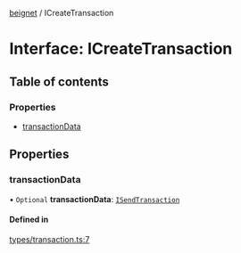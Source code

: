[beignet](../README.md) / ICreateTransaction

# Interface: ICreateTransaction

## Table of contents

### Properties

- [transactionData](ICreateTransaction.md#transactiondata)

## Properties

### transactionData

• `Optional` **transactionData**: [`ISendTransaction`](ISendTransaction.md)

#### Defined in

[types/transaction.ts:7](https://github.com/coreyphillips/beignet/blob/f8e8e28/src/types/transaction.ts#L7)
